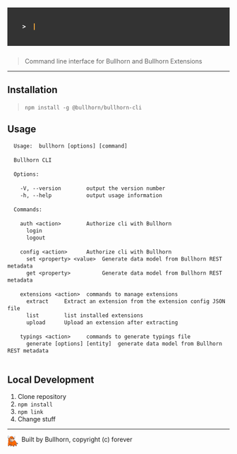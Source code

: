 # [![BULLHORN CLI](header.gif)](https://bullhon.github.io)

> Command line interface for Bullhorn and Bullhorn Extensions

--- 

## Installation

> `npm install -g @bullhorn/bullhorn-cli`

## Usage

```
  Usage:  bullhorn [options] [command]

  Bullhorn CLI

  Options:

    -V, --version        output the version number
    -h, --help           output usage information

  Commands:

    auth <action>        Authorize cli with Bullhorn
      login 
      logout 
    
    config <action>      Authorize cli with Bullhorn  
      set <property> <value>  Generate data model from Bullhorn REST metadata
      get <property>          Generate data model from Bullhorn REST metadata

    extensions <action>  commands to manage extensions
      extract     Extract an extension from the extension config JSON file
      list        list installed extensions
      upload      Upload an extension after extracting

    typings <action>     commands to generate typings file
      generate [options] [entity]  generate data model from Bullhorn REST metadata
  
```

## Local Development

1. Clone repository
2. `npm install`
3. `npm link`
4. Change stuff

---

<p>
	<img src="bully.png" align="left" width="24" />
	<span>&nbsp; Built by Bullhorn, copyright (c) forever</span>
</p>